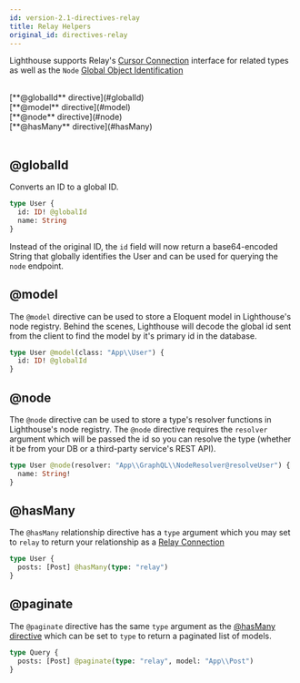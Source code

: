```yaml
---
id: version-2.1-directives-relay
title: Relay Helpers
original_id: directives-relay
---
```


Lighthouse supports Relay's [Cursor Connection](https://facebook.github.io/relay/graphql/connections.htm) interface for related types as well as the `Node` [Global Object Identification](https://facebook.github.io/relay/graphql/objectidentification.htm)

<br />
[**@globalId** directive](#globalId)<br />
[**@model** directive](#model)<br />
[**@node** directive](#node)<br />
[**@hasMany** directive](#hasMany)<br />
<br />

## @globalId

Converts an ID to a global ID.

```graphql
type User {
  id: ID! @globalId
  name: String
}
```

Instead of the original ID, the `id` field will now return a base64-encoded String that globally identifies the User and can be used
for querying the `node` endpoint.

## @model

The `@model` directive can be used to store a Eloquent model in Lighthouse's node registry. Behind the scenes, Lighthouse will decode the global id sent from the client to find the model by it's primary id in the database.

```graphql
type User @model(class: "App\\User") {
  id: ID! @globalId
}
```

## @node

The `@node` directive can be used to store a type's resolver functions in Lighthouse's node registry. The `@node` directive requires the `resolver` argument which will be passed the id so you can resolve the type (whether it be from your DB or a third-party service's REST API).

```graphql
type User @node(resolver: "App\\GraphQL\\NodeResolver@resolveUser") {
  name: String!
}
```

## @hasMany

The `@hasMany` relationship directive has a `type` argument which you may set to `relay` to return your relationship as a [Relay Connection](https://facebook.github.io/relay/graphql/connections.htm)

```graphql
type User {
  posts: [Post] @hasMany(type: "relay")
}
```

## @paginate

The `@paginate` directive has the same `type` argument as the [@hasMany directive](#hasMany) which can be set to `type` to return a paginated list of models.

```graphql
type Query {
  posts: [Post] @paginate(type: "relay", model: "App\\Post")
}
```
